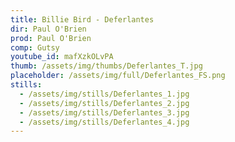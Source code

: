 ```yaml
---
title: Billie Bird - Deferlantes
dir: Paul O'Brien
prod: Paul O'Brien
comp: Gutsy
youtube_id: mafXzkOLvPA
thumb: /assets/img/thumbs/Deferlantes_T.jpg
placeholder: /assets/img/full/Deferlantes_FS.png
stills:
  - /assets/img/stills/Deferlantes_1.jpg
  - /assets/img/stills/Deferlantes_2.jpg
  - /assets/img/stills/Deferlantes_3.jpg
  - /assets/img/stills/Deferlantes_4.jpg
---
```


